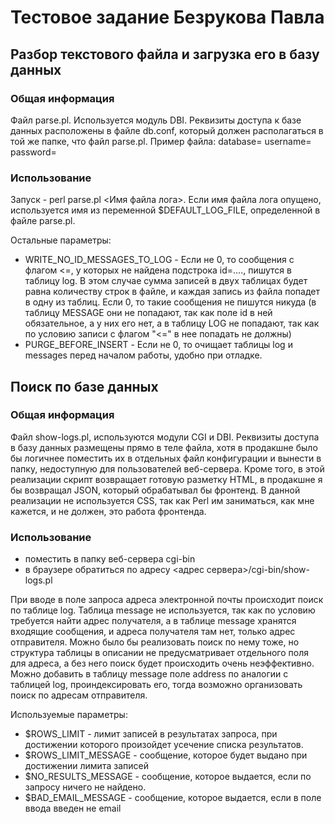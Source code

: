 # Тестовое задание Безрукова Павла

## Разбор текстового файла и загрузка его в базу данных

### Общая информация
Файл parse.pl. Используется модуль DBI. Реквизиты доступа к базе данных расположены в файле db.conf, который должен располагаться в той же папке, что файл parse.pl. Пример файла:
database=<dbname>
username=<dbuser>
password=<dbpassword>

### Использование
Запуск - perl parse.pl <Имя файла лога>. Если имя файла лога опущено, используется имя из переменной
$DEFAULT_LOG_FILE, определенной в файле parse.pl.

Остальные параметры:
* WRITE_NO_ID_MESSAGES_TO_LOG - Если не 0, то сообщения с флагом <=, у которых не найдена подстрока id=...., пишутся в таблицу log. В этом случае сумма записей в двух таблицах будет равна количеству строк в файле, и каждая запись из файла попадет в одну из таблиц.  Если 0, то такие сообщения не пишутся никуда (в таблицу MESSAGE они не попадают,  так как поле id в ней обязательное, а у них его нет, а в таблицу LOG не попадают,  так как по условию записи с флагом "<=" в нее попадать не должны)
* PURGE_BEFORE_INSERT - Если не 0, то очищает таблицы log и messages перед началом работы, удобно при отладке.

## Поиск по базе данных

### Общая информация

Файл show-logs.pl, используются модули CGI и DBI. Реквизиты доступа в базу данных размещены прямо в теле файла, хотя в продакшне было бы логичнее поместить их в отдельных файл конфигурации и вынести в папку, недоступную для пользователей веб-сервера. Кроме того, в этой реализации скрипт возвращает готовую разметку HTML, в продакшне я бы возвращал JSON, который обрабатывал бы фронтенд. В данной реализации не используется CSS, так как Perl им заниматься, как мне кажется, и не должен, это работа фронтенда.
### Использование
* поместить в папку веб-сервера cgi-bin
* в браузере обратиться по адресу <aдрес сервера>/cgi-bin/show-logs.pl

При вводе в поле запроса адреса электронной почты происходит поиск по таблице log. Таблица message не используется, так как по условию требуется найти адрес получателя, а в таблице message хранятся входящие сообщения, и адреса получателя там нет, только адрес отправителя. Можно было бы реализовать поиск по нему тоже, но структура таблицы в описании не предусматривает отдельного поля для адреса, а без него поиск будет происходить очень неэффективно.
Можно добавить в таблицу message поле address по аналогии с таблицей log, проиндексировать его, тогда возможно организовать поиск по адресам отправителя.

Используемые параметры:
* $ROWS_LIMIT - лимит записей в результатах запроса, при достижении которого произойдет усечение списка результатов.
* $ROWS_LIMIT_MESSAGE - сообщение, которое будет выдано при достижении лимита записей
* $NO_RESULTS_MESSAGE - сообщение, которое выдается, если по запросу ничего не найдено.
* $BAD_EMAIL_MESSAGE - сообщение, которое выдается, если в поле ввода введен не email

